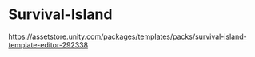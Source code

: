 # Survival-Island
https://assetstore.unity.com/packages/templates/packs/survival-island-template-editor-292338
